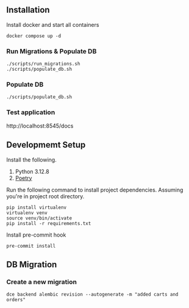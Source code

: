 ## Installation
Install docker and start all containers
```commandline
docker compose up -d
```

### Run Migrations & Populate DB
```commandline
./scripts/run_migrations.sh
./scripts/populate_db.sh
```

### Populate DB
```commandline
./scripts/populate_db.sh
```


### Test application
http://localhost:8545/docs


## Developmemt Setup
Install the following.
1. Python 3.12.8
2. [Poetry](https://python-poetry.org/docs/#installation)

Run the following command to install project dependencies. Assuming you're in project root directory.
```commandline
pip install virtualenv
virtualenv venv
source venv/bin/activate
pip install -r requirements.txt
```

Install pre-commit hook
```commandline
pre-commit install
```

## DB Migration
### Create a new migration
```commandline
dce backend alembic revision --autogenerate -m "added carts and orders"
```

